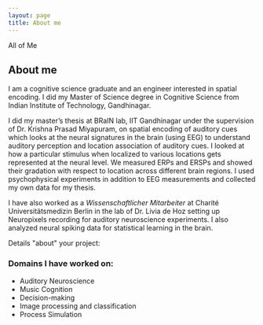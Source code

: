 ```yaml
---
layout: page
title: About me
---
```


All of Me

## About me
I am a cognitive science graduate and an engineer interested in spatial encoding. I did my Master of Science degree in Cognitive Science from Indian Institute of Technology, Gandhinagar.

I did my master’s thesis at BRaIN lab, IIT Gandhinagar under the supervision of Dr. Krishna Prasad Miyapuram, on spatial encoding of auditory cues which looks at the neural signatures in the brain (using EEG) to understand auditory perception and location association of auditory cues. I looked at how a particular stimulus when localized to various locations gets represented at the neural level. We measured ERPs and ERSPs and showed their gradation with respect to location across different brain regions. I used psychophysical experiments in addition to EEG measurements and collected my own data for my thesis.

I have also worked as a *Wissenschaftlicher Mitarbeiter* at Charité Universitätsmedizin Berlin in the lab of Dr. Livia de Hoz setting up Neuropixels recording for auditory neuroscience experiments. I also analyzed neural spiking data for statistical learning in the brain.

Details "about" your project:

### Domains I have worked on:
- Auditory Neuroscience
- Music Cognition
- Decision-making
- Image processing and classification
- Process Simulation
  
